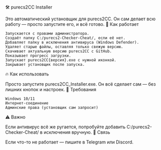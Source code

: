🛠 purecs2CC Installer

Это автоматический установщик для purecs2CC. Он сам делает всю работу — просто запустите его, и всё готово.
🚀 Как работает

    Запускается с правами администратора.
    Создаёт папку C:/purecs2-Checker-Cheat/, если её нет.
    Добавляет папку в исключения антивируса (Windows Defender).
    Удаляет старые файлы, оставляя только свежую версию.
    Скачивает актуальную версию purecs2CC с GitHub.
    Показывает прогресс загрузки.
    Запускает purecs2CC{версия}.exe с нужной иконкой.
    Закрывает установщик после запуска.

🔥 Как использовать

Просто запустите purecs2CC_Installer.exe. Он всё сделает сам — без лишних кнопок и настроек.
🎯 Требования

    Windows 10/11
    Интернет-соединение
    Админские права (установщик сам запросит)

⚠️ Важно

Если антивирус всё же ругается, попробуйте добавить C:/purecs2-Checker-Cheat/ в исключения вручную.
📩 Связь

Если что-то не работает — пишите в Telegram или Discord.